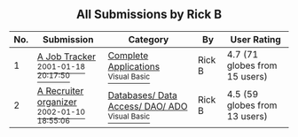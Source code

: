 ﻿<div align="center">

## All Submissions by Rick B

</div>

No.  | Submission | Category | By   | User Rating
---- | ---------- | -------- | ---- | -----------
1 | [A Job Tracker<br /><sup>2001-01-18 20:17:50</sup>](https://github.com/Planet-Source-Code/rick-b-a-job-tracker__1-14523) | [Complete Applications<br /><sup>Visual Basic</sup>](../ByCategory/complete-applications__1-27.md) | Rick B | 4.7 (71 globes from 15 users)
2 | [A Recruiter organizer<br /><sup>2002-01-10 18:55:06</sup>](https://github.com/Planet-Source-Code/rick-b-a-recruiter-organizer__1-13800) | [Databases/ Data Access/ DAO/ ADO<br /><sup>Visual Basic</sup>](../ByCategory/databases-data-access-dao-ado__1-6.md) | Rick B | 4.5 (59 globes from 13 users)
